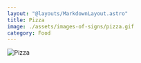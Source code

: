 ```yaml
---
layout: "@layouts/MarkdownLayout.astro"
title: Pizza
image: ./assets/images-of-signs/pizza.gif
category: Food
---
```


![Pizza](@signs/pizza.gif)
